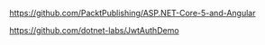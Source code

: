 https://github.com/PacktPublishing/ASP.NET-Core-5-and-Angular

https://github.com/dotnet-labs/JwtAuthDemo
